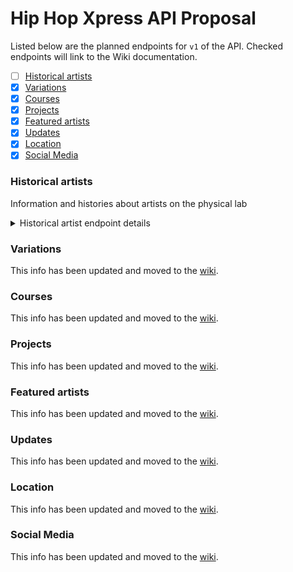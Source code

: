 # Hip Hop Xpress API Proposal
Listed below are the planned endpoints for `v1` of the API. Checked endpoints will link to the Wiki documentation.
- [ ] [Historical artists](#historical-artists)
- [x] [Variations](https://github.com/Hip-Hop-Xpress/hhx-api/wiki/Variations)
- [x] [Courses](https://github.com/Hip-Hop-Xpress/hhx-api/wiki/Courses)
- [x] [Projects](https://github.com/Hip-Hop-Xpress/hhx-api/wiki/Projects)
- [x] [Featured artists](https://github.com/Hip-Hop-Xpress/hhx-api/wiki/Featured-Artists)
- [x] [Updates](https://github.com/Hip-Hop-Xpress/hhx-api/wiki/Updates)
- [x] [Location](https://github.com/Hip-Hop-Xpress/hhx-api/wiki/Location)
- [x] [Social Media](https://github.com/Hip-Hop-Xpress/hhx-api/wiki/Social-Media)

### **Historical artists**
Information and histories about artists on the physical lab

<details>
  <summary>Historical artist endpoint details</summary>

  Endpoint | `POST` | `GET` | `PUT` | `DELETE`
  -|-|-|-|-
  `/histories` | Create new data for historic artist | Retrieve all historic artists | Bulk update of all historic artists | Remove all historic artists
  `/histories/:id` | Error | Retrieve information of artist with given `id` | Update information of artist with `id` | Delete artist with `id`

</details>

### **Variations**
This info has been updated and moved to the [wiki](https://github.com/Hip-Hop-Xpress/hhx-api/wiki/Variations).

### Courses
This info has been updated and moved to the [wiki](https://github.com/Hip-Hop-Xpress/hhx-api/wiki/Courses).

### **Projects**
This info has been updated and moved to the [wiki](https://github.com/Hip-Hop-Xpress/hhx-api/wiki/Projects).

### **Featured artists**
This info has been updated and moved to the [wiki](https://github.com/Hip-Hop-Xpress/hhx-api/wiki/Featured-Artists).

### **Updates**
This info has been updated and moved to the [wiki](https://github.com/Hip-Hop-Xpress/hhx-api/wiki/Updates).

### **Location**
This info has been updated and moved to the [wiki](https://github.com/Hip-Hop-Xpress/hhx-api/wiki/Location).

### **Social Media**
This info has been updated and moved to the [wiki](https://github.com/Hip-Hop-Xpress/hhx-api/wiki/Social-Media).